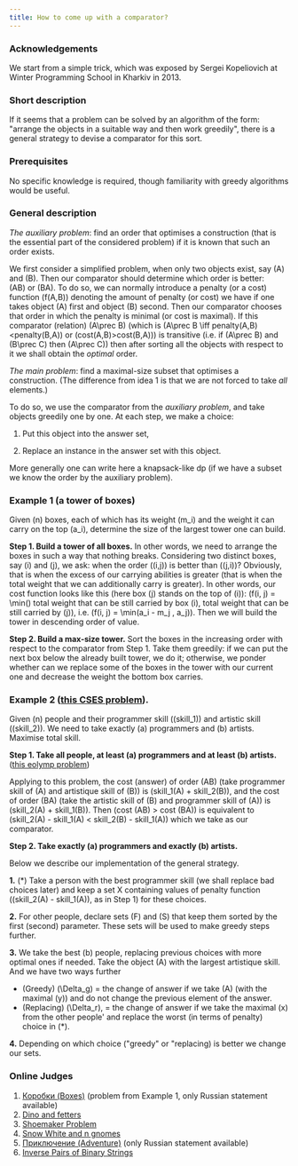 ```yaml
---
title: How to come up with a comparator?
---
```


### Acknowledgements

We start from a simple trick, which was exposed by Sergei Kopeliovich at Winter Programming School in Kharkiv in 2013.

### Short description

If it seems that a problem can be solved by an algorithm of the form: "arrange the objects in a suitable way and then work greedily", there is a general strategy to devise a comparator for this sort.

### Prerequisites

No specific knowledge is required, though familiarity with greedy algorithms would be useful.

### General description

*The auxiliary problem*: find an order that optimises a construction (that is the essential part of the considered problem) if it is known that such an order exists.

We first consider a simplified problem, when only two objects exist, say \(A\) and \(B\). Then our comparator should determine which order is better: \(AB\) or \(BA\). To do so, we can normally introduce a penalty (or a cost) function \(f(A,B)\) denoting the amount of penalty (or cost) we have if one takes object \(A\) first and object \(B\) second. Then our comparator chooses that order in which the penalty is minimal (or cost is maximal). If this comparator (relation) \(A\prec B\) (which is \(A\prec B \iff penalty(A,B)<penalty(B,A)\) or \(cost(A,B)>cost(B,A)\)) is transitive (i.e. if \(A\prec B\) and \(B\prec C\) then \(A\prec C\)) then after sorting all the objects with respect to it we shall obtain the *optimal* order.

*The main problem*: find a maximal-size subset that optimises a construction. (The difference from idea 1 is that we are not forced to take *all* elements.)

To do so, we use the comparator from the *auxiliary problem*, and take objects greedily one by one. At each step, we make a choice:

1. Put this object into the answer set,

2. Replace an instance in the answer set with this object.

More generally one can write here a knapsack-like dp (if we have a subset we know the order by the auxiliary problem).

### Example 1 (a tower of boxes)

Given \(n\) boxes, each of which has its weight \(m_i\) and the weight it can carry on the top \(a_i\), determine the size of the largest tower one can build. 

**Step 1. Build a tower of all boxes.** 
In other words, we need to arrange the boxes in such a way that nothing breaks. Considering two distinct boxes, say \(i\) and \(j\), we ask: when the order \((i,j)\) is better than \((j,i)\)? Obviously, that is when the excess of our carrying abilities is greater (that is when the total weight that we can additionally carry is greater). In other words, our cost function looks like this (here box \(j\) stands on the top of \(i\)): \(f(i, j) = \min(\) total weight that can be still carried by box \(i\), total weight that can be still carried by \(j)\), i.e. \(f(i, j) = \min(a_i - m_j , a_j)\). Then we will build the tower in descending order of value.

**Step 2. Build a max-size tower.**
Sort the boxes in the increasing order with respect to the comparator from Step 1. Take them greedily: if we can put the next box below the already built tower, we do it; otherwise, we ponder whether can we replace some of the boxes in the tower with our current one and decrease the weight the bottom box carries. 

### Example 2 ([this CSES problem](https://cses.fi/problemset/task/2426)).

Given \(n\) people and their programmer skill (\(skill_1\)) and artistic skill (\(skill_2\)). We need to take exactly \(a\) programmers and \(b\) artists. Maximise total skill. 

**Step 1. Take all people, at least \(a\) programmers and at least \(b\) artists.** ([this eolymp problem](https://www.eolymp.com/en/problems/182))

Applying to this problem, the cost (answer) of order \(AB\) (take programmer skill of \(A\) and artistique skill of \(B\)) is \(skill_1(A) + skill_2(B)\), and the cost of order \(BA\) (take the artistic skill of \(B\) and programmer skill of \(A\)) is \(skill_2(A) + skill_1(B)\). Then \(cost (AB) > cost (BA)\) is equivalent to \(skill_2(A) - skill_1(A) < skill_2(B) - skill_1(A)\) which we take as our comparator.

**Step 2. Take exactly \(a\) programmers and exactly \(b\) artists.**

Below we describe our implementation of the general strategy.

**1.** (*) Take a person with the best programmer skill (we shall replace bad choices later) and keep a set X containing values of penalty function (\(skill_2(A) - skill_1(A)\), as in Step 1) for these choices.

**2.** For other people, declare sets \(F\) and \(S\) that keep them sorted by the first (second) parameter. These sets will be used to make greedy steps further.

**3.** We take the best \(b\) people, replacing previous choices with more optimal ones if needed. Take the object \(A\) with the largest artistique skill. And we have two ways further

- (Greedy) \(\Delta_g\) = the change of answer if we take \(A\) (with the maximal \(y\)) and do not change the previous element of the answer.
- (Replacing) \(\Delta_r\), = the change of answer if we take the maximal \(x\) from the other people' and replace the worst (in terms of penalty) choice in (*).

**4.** Depending on which choice ("greedy" or "replacing) is better we change our sets.

### Online Judges

1. [Коробки (Boxes)](https://www.eolymp.com/en/problems/4701) (problem from Example 1, only Russian statement available)
2. [Dino and fetters](https://www.eolymp.com/en/problems/9640)
3. [Shoemaker Problem](https://www.eolymp.com/en/problems/1591)
4. [Snow White and n gnomes](https://www.eolymp.com/en/problems/2219)
5. [Приключение (Adventure)](https://www.eolymp.com/en/problems/4699) (only Russian statement available) 
6. [Inverse Pairs of Binary Strings](https://codeforces.com/gym/104397/problem/A)
